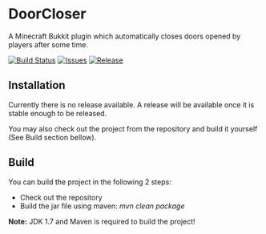 # DoorCloser

A Minecraft Bukkit plugin which automatically closes doors opened by players after some time.

[![Build Status](https://travis-ci.org/Programie/DoorCloser.svg?branch=master)](https://travis-ci.org/Programie/DoorCloser)
[![Issues](https://img.shields.io/github/issues/Programie/DoorCloser.svg)](https://github.com/Programie/DoorCloser/issues)
[![Release](https://img.shields.io/github/release/Programie/DoorCloser.svg)](https://github.com/Programie/DoorCloser/releases/latest)

## Installation

Currently there is no release available. A release will be available once it is stable enough to be released.

You may also check out the project from the repository and build it yourself (See Build section bellow).


## Build

You can build the project in the following 2 steps:

 * Check out the repository
 * Build the jar file using maven: *mvn clean package*

**Note:** JDK 1.7 and Maven is required to build the project!